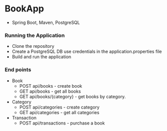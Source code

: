 # BookApp

* Spring Boot, Maven, PostgreSQL

### Running the Application
* Clone the repository
* Create a PostgreSQL DB use credentials in the application.properties file 
* Build and run the application
### End points
* Book
	* POST api/books - create book
	* GET api/books - get all books
	* GET api/books/{category} - get books by category.
* Category
	* POST api/categories - create category
	* GET	 api/categories - get all categories
* Transaction
	* POST api/transactions - purchase a book
